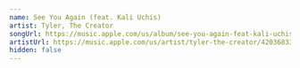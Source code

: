 ```yaml
---
name: See You Again (feat. Kali Uchis)
artist: Tyler, The Creator
songUrl: https://music.apple.com/us/album/see-you-again-feat-kali-uchis/1254572564
artistUrl: https://music.apple.com/us/artist/tyler-the-creator/420368335
hidden: false
---
```

